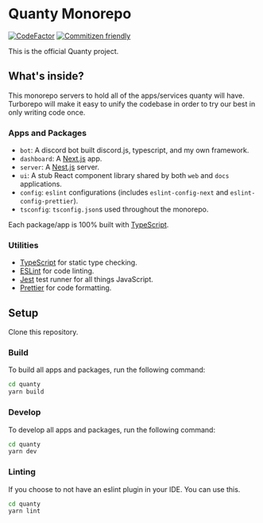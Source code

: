 # Quanty Monorepo

[![CodeFactor](https://www.codefactor.io/repository/github/slashtp3/quanty/badge)](https://www.codefactor.io/repository/github/slashtp3/quanty)
[![Commitizen friendly](https://img.shields.io/badge/commitizen-friendly-brightgreen.svg)](http://commitizen.github.io/cz-cli/)

This is the official Quanty project.

## What's inside?

This monorepo servers to hold all of the apps/services quanty will have. Turborepo will make it easy to unify the codebase in order to try our best in only writing code once.

### Apps and Packages

- `bot`: A discord bot built discord.js, typescript, and my own framework.
- `dashboard`: A [Next.js](https://nextjs.org) app.
- `server`: A [Nest.js](https://nestjs.com) server.
- `ui`: A stub React component library shared by both `web` and `docs` applications.
- `config`: `eslint` configurations (includes `eslint-config-next` and `eslint-config-prettier`).
- `tsconfig`: `tsconfig.json`s used throughout the monorepo.

Each package/app is 100% built with [TypeScript](https://www.typescriptlang.org/).

### Utilities

- [TypeScript](https://www.typescriptlang.org/) for static type checking.
- [ESLint](https://eslint.org/) for code linting.
- [Jest](https://jestjs.io) test runner for all things JavaScript.
- [Prettier](https://prettier.io) for code formatting.

## Setup

Clone this repository.

### Build

To build all apps and packages, run the following command:

```sh
cd quanty
yarn build
```

### Develop

To develop all apps and packages, run the following command:

```sh
cd quanty
yarn dev
```

### Linting

If you choose to not have an eslint plugin in your IDE. You can use this.

```sh
cd quanty
yarn lint
```
